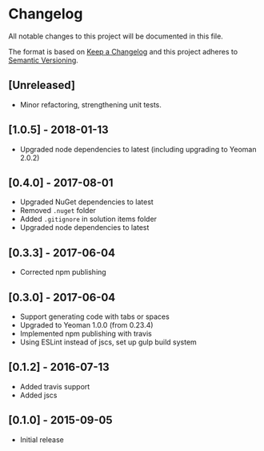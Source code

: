 # Changelog
All notable changes to this project will be documented in this file.

The format is based on [Keep a Changelog](http://keepachangelog.com/en/1.0.0/)
and this project adheres to [Semantic Versioning](http://semver.org/spec/v2.0.0.html).

## [Unreleased]

- Minor refactoring, strengthening unit tests.

## [1.0.5] - 2018-01-13

- Upgraded node dependencies to latest (including upgrading to Yeoman 2.0.2)

## [0.4.0] - 2017-08-01

- Upgraded NuGet dependencies to latest
- Removed `.nuget` folder
- Added `.gitignore` in solution items folder
- Upgraded node dependencies to latest

## [0.3.3] - 2017-06-04

- Corrected npm publishing

## [0.3.0] - 2017-06-04

- Support generating code with tabs or spaces
- Upgraded to Yeoman 1.0.0 (from 0.23.4)
- Implemented npm publishing with travis
- Using ESLint instead of jscs, set up gulp build system

## [0.1.2] - 2016-07-13

- Added  travis support
- Added jscs

## [0.1.0] - 2015-09-05

- Initial release
